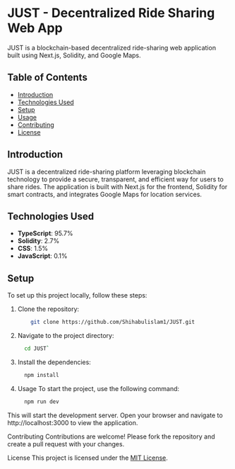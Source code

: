 # JUST - Decentralized Ride Sharing Web App

JUST is a blockchain-based decentralized ride-sharing web application built using Next.js, Solidity, and Google Maps.

## Table of Contents
- [Introduction](#introduction)
- [Technologies Used](#technologies-used)
- [Setup](#setup)
- [Usage](#usage)
- [Contributing](#contributing)
- [License](#license)

## Introduction
JUST is a decentralized ride-sharing platform leveraging blockchain technology to provide a secure, transparent, and efficient way for users to share rides. The application is built with Next.js for the frontend, Solidity for smart contracts, and integrates Google Maps for location services.

## Technologies Used
- **TypeScript**: 95.7%
- **Solidity**: 2.7%
- **CSS**: 1.5%
- **JavaScript**: 0.1%

## Setup
To set up this project locally, follow these steps:
1. Clone the repository:
   ```sh
       git clone https://github.com/Shihabulislam1/JUST.git
   ```
2. Navigate to the project directory:
    ```sh
      cd JUST`
    ```

3. Install the dependencies:
    ```sh
  	  npm install
    ```
4. Usage
To start the project, use the following command:

    ```sh
      npm run dev
    ```
This will start the development server. Open your browser and navigate to http://localhost:3000 to view the application.

Contributing
Contributions are welcome! Please fork the repository and create a pull request with your changes.

License
This project is licensed under the [MIT License](https://github.com/Shihabulislam1/JUST/new/LICENSE).
